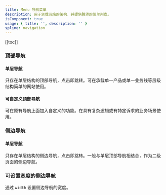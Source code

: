 ```yaml
---
title: Menu 导航菜单
description: 用于承载网站的架构，并提供跳转的菜单列表。
isComponent: true
usage: { title: '', description: '' }
spline: navigation
---
```


[[toc]]

<script>
import Usage from "../DocUsage.svelte"
</script>

<Usage></Usage>

### 顶部导航

#### 单层导航

只存在单层结构的顶部导航，点击即跳转。可在承载单一产品或单一业务线等层级结构简单的网站使用。

<script>
import TopSingle from "../../example/TopSingle.svelte"
</script>

<TopSingle></TopSingle>

[//]: # (#### 双层导航)

[//]: # ()
[//]: # (顶部导航可承载2级页面导航。常用于聚焦单个业务线下的二级页面导航。)

[//]: # ()
[//]: # (<script>)

[//]: # (import TopDouble from "../../example/TopDouble.svelte")

[//]: # (</script>)

[//]: # ()
[//]: # (<TopDouble></TopDouble>)

[//]: # ()
[//]: # (#### 多层收纳导航)

[//]: # ()
[//]: # (顶部导航下拉菜单收纳2-3级页面导航，可拓展分组展示，常用于多种业务下的快速切换导航。)

[//]: # ()
[//]: # (<script>)

[//]: # (import TopMultiple from "../../example/TopMultiple.svelte")

[//]: # (</script>)

[//]: # ()
[//]: # (<TopMultiple></TopMultiple>)

#### 可自定义顶部导航

可在原有导航上面加入自定义的功能。在具有复杂逻辑或有特定诉求的业务场景使用。

<script>
import TopCustom from "../../example/TopCustom.svelte"
</script>

<TopCustom></TopCustom>

### 侧边导航

#### 单层导航

只存在单层结构的侧边导航，点击即跳转。一般与单层顶部导航相结合，作为二级页面的侧边导航。

<script>
import SideSingle from "../../example/SideSingle.svelte"
</script>

<SideSingle></SideSingle>

[//]: # (#### 平铺式侧边导航)

[//]: # ()
[//]: # (侧边导航可承载1-3级页面导航，并平铺展示。适用于层级较深的网站。)

[//]: # ()
[//]: # (<script>)

[//]: # (import SideMulti from "../../example/SideMulti.svelte")

[//]: # (</script>)

[//]: # ()
[//]: # (<SideMulti></SideMulti>)

[//]: # ()
[//]: # (#### 可分组的侧边导航)

[//]: # ()
[//]: # (针对大量页面进行分组展示，以方便用户理解及查找。一般在大量业务或者页面需要展示的网站使用。)

[//]: # ()
[//]: # (<script>)

[//]: # (import SideGroup from "../../example/SideGroup.svelte")

[//]: # (</script>)

[//]: # ()
[//]: # (<SideGroup></SideGroup>)

[//]: # ()
[//]: # (#### 可收起的侧边导航)

[//]: # ()
[//]: # (在侧边导航上提供收起按钮，点击后可以将侧边栏最小化，常见于带有图标的侧边导航。)

[//]: # ()
[//]: # (<script>)

[//]: # (import SideClosable from "../../example/SideClosable.svelte")

[//]: # (</script>)

[//]: # ()
[//]: # (<SideClosable></SideClosable>)

### 可设置宽度的侧边导航

通过 `width` 设置侧边导航的宽度。

<script>
import SideWidth from "../../example/SideWidth.svelte"
</script>

<SideWidth></SideWidth>

